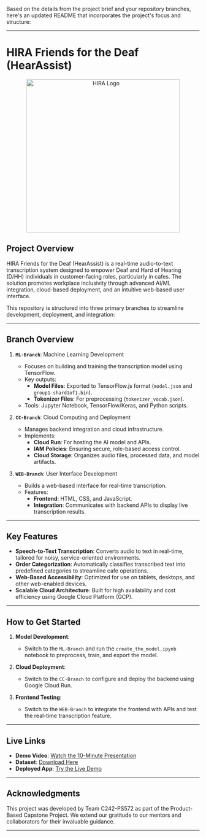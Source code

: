 Based on the details from the project brief and your repository branches, here's an updated README that incorporates the project's focus and structure:

---

# **HIRA Friends for the Deaf (HearAssist)**

<p align="center">
  <img src="#" alt="HIRA Logo" width="400" />
</p>

## **Project Overview**

HIRA Friends for the Deaf (HearAssist) is a real-time audio-to-text transcription system designed to empower Deaf and Hard of Hearing (D/HH) individuals in customer-facing roles, particularly in cafes. The solution promotes workplace inclusivity through advanced AI/ML integration, cloud-based deployment, and an intuitive web-based user interface.

This repository is structured into three primary branches to streamline development, deployment, and integration:

---

## **Branch Overview**

1. **`ML-Branch`**: Machine Learning Development  
   - Focuses on building and training the transcription model using TensorFlow.
   - Key outputs:
     - **Model Files**: Exported to TensorFlow.js format (`model.json` and `group1-shard1of1.bin`).
     - **Tokenizer Files**: For preprocessing (`tokenizer_vocab.json`).
   - Tools: Jupyter Notebook, TensorFlow/Keras, and Python scripts.

2. **`CC-Branch`**: Cloud Computing and Deployment  
   - Manages backend integration and cloud infrastructure.
   - Implements:
     - **Cloud Run**: For hosting the AI model and APIs.
     - **IAM Policies**: Ensuring secure, role-based access control.
     - **Cloud Storage**: Organizes audio files, processed data, and model artifacts.

3. **`WEB-Branch`**: User Interface Development  
   - Builds a web-based interface for real-time transcription.
   - Features:
     - **Frontend**: HTML, CSS, and JavaScript.
     - **Integration**: Communicates with backend APIs to display live transcription results.

---

## **Key Features**

- **Speech-to-Text Transcription**: Converts audio to text in real-time, tailored for noisy, service-oriented environments.
- **Order Categorization**: Automatically classifies transcribed text into predefined categories to streamline cafe operations.
- **Web-Based Accessibility**: Optimized for use on tablets, desktops, and other web-enabled devices.
- **Scalable Cloud Architecture**: Built for high availability and cost efficiency using Google Cloud Platform (GCP).

---

## **How to Get Started**

1. **Model Development**:  
   - Switch to the `ML-Branch` and run the `create_the_model.ipynb` notebook to preprocess, train, and export the model.

2. **Cloud Deployment**:  
   - Switch to the `CC-Branch` to configure and deploy the backend using Google Cloud Run.

3. **Frontend Testing**:  
   - Switch to the `WEB-Branch` to integrate the frontend with APIs and test the real-time transcription feature.

---

## **Live Links**

- **Demo Video**: [Watch the 10-Minute Presentation](https://www.youtube.com/watch?v=12t-i0eWm04)  
- **Dataset**: [Download Here](https://ipb.link/hiradataset)  
- **Deployed App**: [Try the Live Demo](https://frontend-dot-hira-444406.et.r.appspot.com)

---

## **Acknowledgments**

This project was developed by Team C242-PS572 as part of the Product-Based Capstone Project. We extend our gratitude to our mentors and collaborators for their invaluable guidance.

---
